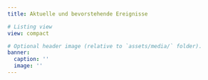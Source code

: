 ```yaml
---
title: Aktuelle und bevorstehende Ereignisse

# Listing view
view: compact

# Optional header image (relative to `assets/media/` folder).
banner:
  caption: ''
  image: ''
---
```

